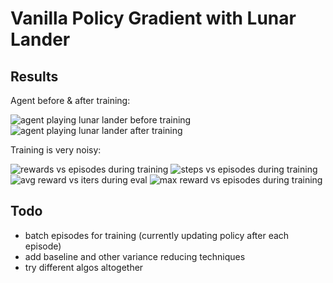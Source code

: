 # Vanilla Policy Gradient with Lunar Lander
## Results
Agent before & after training:

![agent playing lunar lander before training](https://user-images.githubusercontent.com/54861081/71486048-38054280-27c9-11ea-984d-e3154fe22790.gif)
![agent playing lunar lander after training](https://user-images.githubusercontent.com/54861081/71486097-7d297480-27c9-11ea-826c-75ca853ca0cc.gif)

Training is very noisy:

![rewards vs episodes during training](https://user-images.githubusercontent.com/54861081/71485792-d7c1d100-27c7-11ea-98c4-5169543a9a59.png)
![steps vs episodes during training](https://user-images.githubusercontent.com/54861081/71485797-dd1f1b80-27c7-11ea-9d34-0e088ba3f049.png)
![avg reward vs iters during eval](https://user-images.githubusercontent.com/54861081/71485798-e1e3cf80-27c7-11ea-8573-5c8a97dc2e22.png)
![max reward vs episodes during training](https://user-images.githubusercontent.com/54861081/71485806-e4dec000-27c7-11ea-81bb-132ad12f287b.png)

## Todo
* batch episodes for training (currently updating policy after each episode)
* add baseline and other variance reducing techniques
* try different algos altogether 